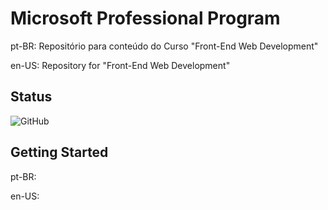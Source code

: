 # Microsoft Professional Program
pt-BR: 
Repositório para conteúdo do Curso "Front-End Web Development"

en-US: 
Repository for "Front-End Web Development"

## Status

![GitHub](https://img.shields.io/github/license/mashape/apistatus.svg)

## Getting Started

pt-BR:

en-US:



